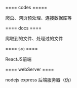 ==== codes =====

 爬虫、网页预处理、连接数据库等
 
==== docs ====

爬取到的文件、处理过的文件

==== src ====

ReactJS前端

==== webServer ==== 

nodejs express 后端服务器（伪）
